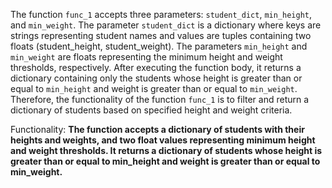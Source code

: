 The function `func_1` accepts three parameters: `student_dict`, `min_height`, and `min_weight`. The parameter `student_dict` is a dictionary where keys are strings representing student names and values are tuples containing two floats (student_height, student_weight). The parameters `min_height` and `min_weight` are floats representing the minimum height and weight thresholds, respectively. After executing the function body, it returns a dictionary containing only the students whose height is greater than or equal to `min_height` and weight is greater than or equal to `min_weight`. Therefore, the functionality of the function `func_1` is to filter and return a dictionary of students based on specified height and weight criteria.

Functionality: **The function accepts a dictionary of students with their heights and weights, and two float values representing minimum height and weight thresholds. It returns a dictionary of students whose height is greater than or equal to min_height and weight is greater than or equal to min_weight.**